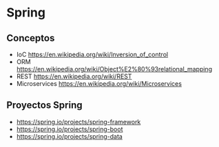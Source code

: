 # Spring

## Conceptos

 - IoC https://en.wikipedia.org/wiki/Inversion_of_control
 - ORM https://en.wikipedia.org/wiki/Object%E2%80%93relational_mapping
 - REST https://en.wikipedia.org/wiki/REST
 - Microservices https://en.wikipedia.org/wiki/Microservices

## Proyectos Spring

 - https://spring.io/projects/spring-framework
 - https://spring.io/projects/spring-boot
 - https://spring.io/projects/spring-data
